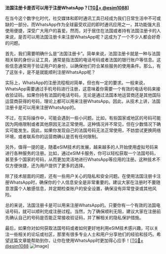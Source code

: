 **法国注册卡是否可以用于注册WhatsApp？[[TG💪+ @esim1088](https://t.me/s/esim1088)]**

在当今这个数字化时代，社交媒体和即时通讯工具已经成为我们日常生活中不可或缺的一部分。而WhatsApp作为全球最受欢迎的即时通讯应用之一，其功能强大且使用便捷，深受广大用户的喜爱。然而，对于居住在法国或者持有法国注册卡的人来说，是否可以用法国注册卡来注册WhatsApp呢？这成为了一个不少人都会好奇的问题。

首先，我们需要明确什么是“法国注册卡”。简单来说，法国注册卡就是一种与法国相关联的身份认证工具，通常是指法国的电话号码或者法国的银行账户等信息。这些信息通常用于验证用户的身份，以确保他们符合某些服务的使用条件。那么，有了这张卡，是不是就能顺利注册WhatsApp呢？

实际上，WhatsApp的注册流程相对简单，但也有一定的要求。一般来说，WhatsApp需要通过手机号码进行注册，这意味着你需要一个有效的电话号码来接收验证码。如果你持有法国的电话号码，无论是通过法国本地运营商还是其他国际运营商获得的号码，理论上都可以用来注册WhatsApp。因此，从技术上讲，法国注册卡是可以用来注册WhatsApp的。

不过，在实际操作中，可能会遇到一些小问题。比如，有些国家或地区的号码可能因为网络限制或者其他原因无法正常使用。这种情况并不常见，但在少数情况下确实可能发生。因此，如果你发现自己的法国号码无法正常使用，不妨尝试更换网络环境，或者联系你的运营商确认是否有任何限制。

另外，值得一提的是，随着eSIM技术的发展，越来越多的人开始使用虚拟号码来进行各种服务的注册。比如，通过eSIM卡服务，你可以轻松获取一个法国号码，甚至多个国家的号码，从而更加灵活地进行WhatsApp等应用的注册。这种技术不仅方便快捷，还为用户提供了更多的选择。

除了技术层面的问题，还有一些用户关心的隐私和安全问题。在使用法国注册卡注册WhatsApp时，确保你的个人信息安全是非常重要的。建议大家在注册时不要随意泄露个人敏感信息，并定期检查账户的安全设置，确保没有异常登录或其他风险。

总的来说，法国注册卡是可以用来注册WhatsApp的。只要你有一个有效的法国电话号码，就可以顺利完成注册过程。当然，为了确保顺利无阻，建议大家在注册前先确认自己的号码是否能正常接收验证码，并了解相关的隐私保护措施。

最后，如果你对如何获取法国号码或者如何更好地利用eSIM技术感兴趣，可以关注一些相关的论坛或社区，那里有很多专业人士和用户分享他们的经验和技巧。希望这篇文章能帮助到你，让你在使用WhatsApp时更加得心应手！[[TG💪+ @esim1088](https://t.me/s/esim1088) ![Image](https://i.postimg.cc/4NQfJmqS/Snipaste-2025-05-13-00-14-12.png)]